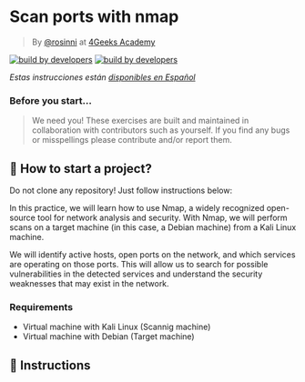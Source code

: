 <!-- hide -->
# Scan ports with nmap

> By [@rosinni](https://github.com/rosinni) at [4Geeks Academy](https://4geeksacademy.co/)

[![build by developers](https://img.shields.io/badge/build_by-Developers-blue)](https://4geeks.com)
[![build by developers](https://img.shields.io/twitter/follow/4geeksacademy?style=social&logo=twitter)](https://twitter.com/4geeksacademy)

*Estas instrucciones están [disponibles en Español](https://github.com/breatheco-de/scan-with-nmap-practice)*

### Before you start...

> We need you! These exercises are built and maintained in collaboration with contributors such as yourself. If you find any bugs or misspellings please contribute and/or report them.

<!-- endhide -->

## 🌱 How to start a project?

Do not clone any repository! Just follow instructions below:


In this practice, we will learn how to use Nmap, a widely recognized open-source tool for network analysis and security. With Nmap, we will perform scans on a target machine (in this case, a Debian machine) from a Kali Linux machine.

We will identify active hosts, open ports on the network, and which services are operating on those ports. This will allow us to search for possible vulnerabilities in the detected services and understand the security weaknesses that may exist in the network.

### Requirements
* Virtual machine with Kali Linux (Scannig machine)
* Virtual machine with Debian (Target machine)

## 📝 Instructions